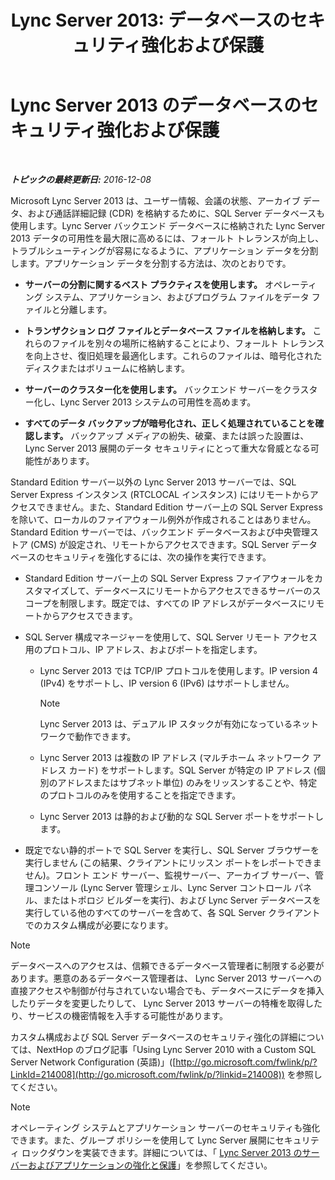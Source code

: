 ﻿---
title: 'Lync Server 2013: データベースのセキュリティ強化および保護'
TOCTitle: Lync Server 2013 のデータベースのセキュリティ強化および保護
ms:assetid: 6953e721-3511-4235-b848-51bab093dc89
ms:mtpsurl: https://technet.microsoft.com/ja-jp/library/Dn518330(v=OCS.15)
ms:contentKeyID: 60498575
ms.date: 12/10/2016
mtps_version: v=OCS.15
ms.translationtype: HT
---

# Lync Server 2013 のデータベースのセキュリティ強化および保護

 

_**トピックの最終更新日:** 2016-12-08_

Microsoft Lync Server 2013 は、ユーザー情報、会議の状態、アーカイブ データ、および通話詳細記録 (CDR) を格納するために、SQL Server データベースも使用します。Lync Server バックエンド データベースに格納された Lync Server 2013 データの可用性を最大限に高めるには、フォールト トレランスが向上し、トラブルシューティングが容易になるように、アプリケーション データを分割します。アプリケーション データを分割する方法は、次のとおりです。

  - **サーバーの分割に関するベスト プラクティスを使用します。** オペレーティング システム、アプリケーション、およびプログラム ファイルをデータ ファイルと分離します。

  - **トランザクション ログ ファイルとデータベース ファイルを格納します。** これらのファイルを別々の場所に格納することにより、フォールト トレランスを向上させ、復旧処理を最適化します。これらのファイルは、暗号化されたディスクまたはボリュームに格納します。

  - **サーバーのクラスター化を使用します。** バックエンド サーバーをクラスター化し、Lync Server 2013 システムの可用性を高めます。

  - **すべてのデータ バックアップが暗号化され、正しく処理されていることを確認します。** バックアップ メディアの紛失、破棄、または誤った設置は、Lync Server 2013 展開のデータ セキュリティにとって重大な脅威となる可能性があります。

Standard Edition サーバー以外の Lync Server 2013 サーバーでは、SQL Server Express インスタンス (RTCLOCAL インスタンス) にはリモートからアクセスできません。また、Standard Edition サーバー上の SQL Server Express を除いて、ローカルのファイアウォール例外が作成されることはありません。Standard Edition サーバーでは、バックエンド データベースおよび中央管理ストア (CMS) が設定され、リモートからアクセスできます。SQL Server データベースのセキュリティを強化するには、次の操作を実行できます。

  - Standard Edition サーバー上の SQL Server Express ファイアウォールをカスタマイズして、データベースにリモートからアクセスできるサーバーのスコープを制限します。既定では、すべての IP アドレスがデータベースにリモートからアクセスできます。

  - SQL Server 構成マネージャーを使用して、SQL Server リモート アクセス用のプロトコル、IP アドレス、およびポートを指定します。
    
      - Lync Server 2013 では TCP/IP プロトコルを使用します。IP version 4 (IPv4) をサポートし、IP version 6 (IPv6) はサポートしません。
        
        > [!NOTE]  
        > Lync Server 2013 は、デュアル IP スタックが有効になっているネットワークで動作できます。
    
      - Lync Server 2013 は複数の IP アドレス (マルチホーム ネットワーク アドレス カード) をサポートします。SQL Server が特定の IP アドレス (個別のアドレスまたはサブネット単位) のみをリッスンすることや、特定のプロトコルのみを使用することを指定できます。
    
      - Lync Server 2013 は静的および動的な SQL Server ポートをサポートします。

  - 既定でない静的ポートで SQL Server を実行し、SQL Server ブラウザーを実行しません (この結果、クライアントにリッスン ポートをレポートできません)。フロント エンド サーバー、監視サーバー、アーカイブ サーバー、管理コンソール (Lync Server 管理シェル、Lync Server コントロール パネル、またはトポロジ ビルダーを実行)、および Lync Server データベースを実行している他のすべてのサーバーを含めて、各 SQL Server クライアントでのカスタム構成が必要になります。

> [!NOTE]
> データベースへのアクセスは、信頼できるデータベース管理者に制限する必要があります。悪意のあるデータベース管理者は、 Lync Server 2013 サーバーへの直接アクセスや制御が付与されていない場合でも、データベースにデータを挿入したりデータを変更したりして、 Lync Server 2013 サーバーの特権を取得したり、サービスの機密情報を入手する可能性があります。


カスタム構成および SQL Server データベースのセキュリティ強化の詳細については、NextHop のブログ記事「Using Lync Server 2010 with a Custom SQL Server Network Configuration (英語)」([http://go.microsoft.com/fwlink/p/?LinkId=214008](http://go.microsoft.com/fwlink/p/?linkid=214008)) を参照してください。

> [!NOTE]
> オペレーティング システムとアプリケーション サーバーのセキュリティも強化できます。また、グループ ポリシーを使用して Lync Server 展開にセキュリティ ロックダウンを実装できます。詳細については、「 <a href="lync-server-2013-hardening-and-protecting-servers-and-applications.md">Lync Server 2013 のサーバーおよびアプリケーションの強化と保護</a>」を参照してください。

